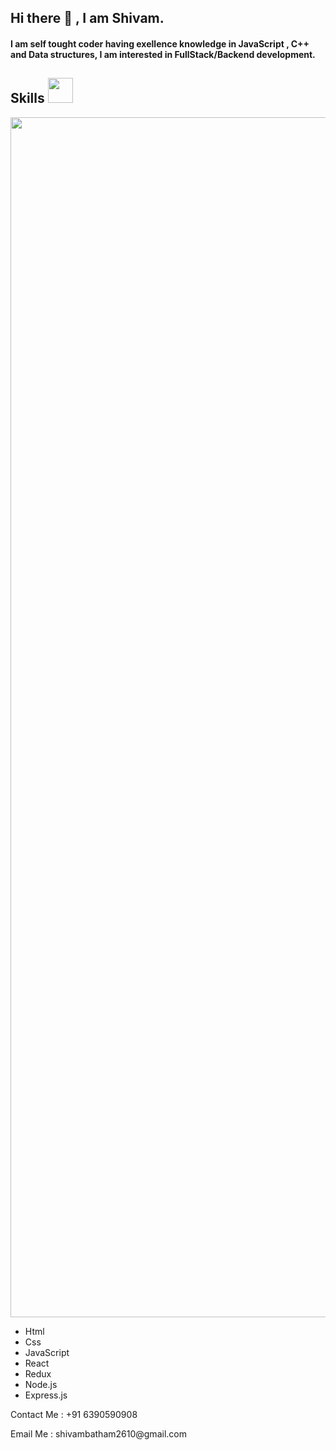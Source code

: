 ## Hi there 👋 , I am Shivam.
#### I am self tought coder having exellence knowledge in JavaScript , C++ and Data structures, I am interested in FullStack/Backend development. 
#### 
 <!--- ------------------------------------------------------------------------------------------------------------------------------------------------------ -->
<!--- -- Skills Section ------------------------------------------------------------------------------------------------------------------------------------- -->
<!--- ------------------------------------------------------------------------------------------------------------------------------------------------------ -->

<h2>Skills <span> <img src='https://user-images.githubusercontent.com/74038190/206662607-d9e7591e-bbf9-42f9-9386-29efc927bc16.gif' width="40"> </span> </h2>
<img src="https://www.animatedimages.org/data/media/562/animated-line-image-0184.gif" width="1920" /> 
<br>
<ul>
  <li>Html</li>
  <li>Css</li>
  <li>JavaScript</li>
  <li>React</li>
 <li>Redux</li>
  <li>Node.js</li>
  <li>Express.js</li> 
</ul>
<P>Contact Me : +91 6390590908</P>
<P>Email Me : shivambatham2610@gmail.com</P>
